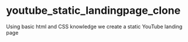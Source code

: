 # youtube_static_landingpage_clone
Using basic html and CSS knowledge we create a static YouTube landing page

